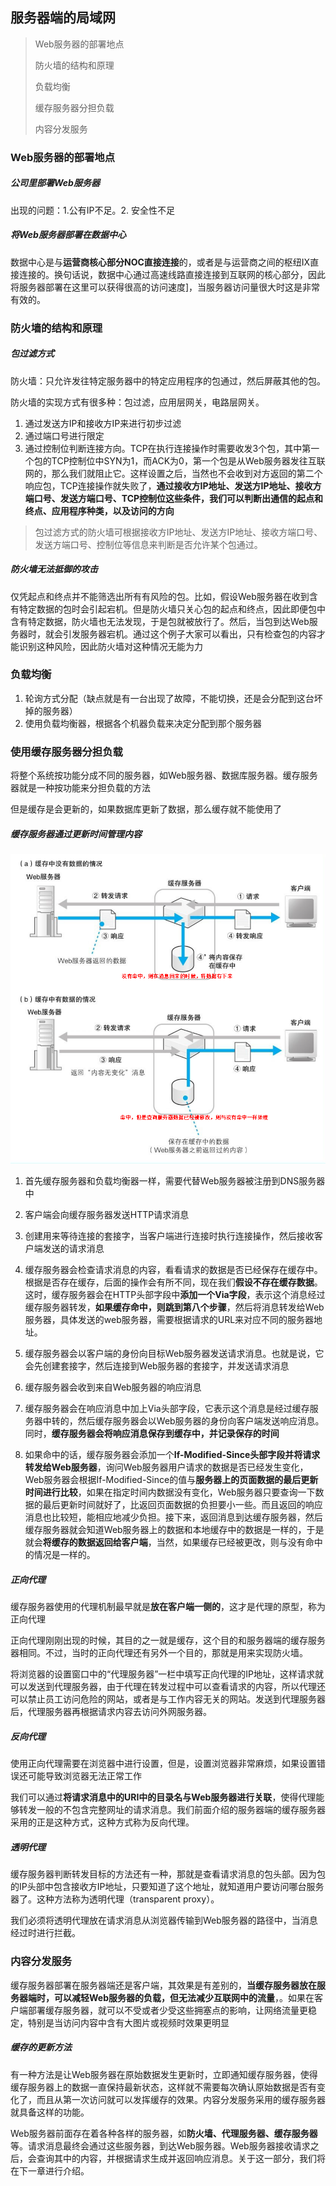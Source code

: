 服务器端的局域网
----------------

> Web服务器的部署地点
>
> 防火墙的结构和原理
>
> 负载均衡
>
> 缓存服务器分担负载
>
> 内容分发服务

### Web服务器的部署地点

##### 公司里部署Web服务器

出现的问题：1.公有IP不足。2. 安全性不足

##### 将Web服务器部署在数据中心

数据中心是与**运营商核心部分NOC直接连接**的，或者是与运营商之间的枢纽IX直接连接的。换句话说，数据中心通过高速线路直接连接到互联网的核心部分，因此将服务器部署在这里可以获得很高的访问速度]，当服务器访问量很大时这是非常有效的。

### 防火墙的结构和原理

##### 包过滤方式

防火墙：只允许发往特定服务器中的特定应用程序的包通过，然后屏蔽其他的包。

防火墙的实现方式有很多种：包过滤，应用层网关，电路层网关。

1. 通过发送方IP和接收方IP来进行初步过滤
2. 通过端口号进行限定
3. 通过控制位判断连接方向。TCP在执行连接操作时需要收发3个包，其中第一个包的TCP控制位中SYN为1，而ACK为0，第一个包是从Web服务器发往互联网的，那么我们就阻止它。这样设置之后，当然也不会收到对方返回的第二个响应包，TCP连接操作就失败了，**通过接收方IP地址、发送方IP地址、接收方端口号、发送方端口号、TCP控制位这些条件，我们可以判断出通信的起点和终点、应用程序种类，以及访问的方向**

> 包过滤方式的防火墙可根据接收方IP地址、发送方IP地址、接收方端口号、发送方端口号、控制位等信息来判断是否允许某个包通过。

##### 防火墙无法抵御的攻击

仅凭起点和终点并不能筛选出所有有风险的包。比如，假设Web服务器在收到含有特定数据的包时会引起宕机。但是防火墙只关心包的起点和终点，因此即便包中含有特定数据，防火墙也无法发现，于是包就被放行了。然后，当包到达Web服务器时，就会引发服务器宕机。通过这个例子大家可以看出，只有检查包的内容才能识别这种风险，因此防火墙对这种情况无能为力

### 负载均衡

1. 轮询方式分配（缺点就是有一台出现了故障，不能切换，还是会分配到这台坏掉的服务器）
2. 使用负载均衡器，根据各个机器负载来决定分配到那个服务器

### 使用缓存服务器分担负载

将整个系统按功能分成不同的服务器，如Web服务器、数据库服务器。缓存服务器就是一种按功能来分担负载的方法

但是缓存是会更新的，如果数据库更新了数据，那么缓存就不能使用了

##### 缓存服务器通过更新时间管理内容

![缓存服务器](assets/缓存服务器.png)

1. 首先缓存服务器和负载均衡器一样，需要代替Web服务器被注册到DNS服务器中
2. 客户端会向缓存服务器发送HTTP请求消息
3. 创建用来等待连接的套接字，当客户端进行连接时执行连接操作，然后接收客户端发送的请求消息
4. 缓存服务器会检查请求消息的内容，看看请求的数据是否已经保存在缓存中。根据是否存在缓存，后面的操作会有所不同，现在我们**假设不存在缓存数据**。这时，缓存服务器会在HTTP头部字段中**添加一个Via字段**，表示这个消息经过缓存服务器转发，**如果缓存命中，则跳到第八个步骤**，然后将消息转发给Web服务器，具体发送的web服务器，需要根据请求的URL来对应不同的服务器地址。

5. 缓存服务器会以客户端的身份向目标Web服务器发送请求消息。也就是说，它会先创建套接字，然后连接到Web服务器的套接字，并发送请求消息
6. 缓存服务器会收到来自Web服务器的响应消息
7. 缓存服务器会在响应消息中加上Via头部字段，它表示这个消息是经过缓存服务器中转的，然后缓存服务器会以Web服务器的身份向客户端发送响应消息。同时，**缓存服务器会将响应消息保存到缓存中，并记录保存的时间**
8. 如果命中的话，缓存服务器会添加一个**If-Modified-Since头部字段并将请求转发给Web服务器**，询问Web服务器用户请求的数据是否已经发生变化，Web服务器会根据If-Modified-Since的值与**服务器上的页面数据的最后更新时间进行比较**，如果在指定时间内数据没有变化，Web服务器只要查询一下数据的最后更新时间就好了，比返回页面数据的负担要小一些。而且返回的响应消息也比较短，能相应地减少负担。接下来，返回消息到达缓存服务器，然后缓存服务器就会知道Web服务器上的数据和本地缓存中的数据是一样的，于是就会**将缓存的数据返回给客户端**，当然，如果缓存已经被更改，则与没有命中的情况是一样的。

##### 正向代理

缓存服务器使用的代理机制最早就是**放在客户端一侧的**，这才是代理的原型，称为正向代理

正向代理刚刚出现的时候，其目的之一就是缓存，这个目的和服务器端的缓存服务器相同。不过，当时的正向代理还有另外一个目的，那就是用来实现防火墙。

将浏览器的设置窗口中的“代理服务器”一栏中填写正向代理的IP地址，这样请求就可以发送到代理服务器，由于代理在转发过程中可以查看请求的内容，所以代理还可以禁止员工访问危险的网站，或者是与工作内容无关的网站。发送到代理服务器后，代理服务器再根据请求内容去访问外网服务器。

##### 反向代理

使用正向代理需要在浏览器中进行设置，但是，设置浏览器非常麻烦，如果设置错误还可能导致浏览器无法正常工作

我们可以通过**将请求消息中的URI中的目录名与Web服务器进行关联**，使得代理能够转发一般的不包含完整网址的请求消息。我们前面介绍的服务器端的缓存服务器采用的正是这种方式，这种方式称为反向代理。

##### 透明代理

缓存服务器判断转发目标的方法还有一种，那就是查看请求消息的包头部。因为包的IP头部中包含接收方IP地址，只要知道了这个地址，就知道用户要访问哪台服务器了。这种方法称为透明代理（transparent proxy）。

我们必须将透明代理放在请求消息从浏览器传输到Web服务器的路径中，当消息经过时进行拦截。

### 内容分发服务

缓存服务器部署在服务器端还是客户端，其效果是有差别的，**当缓存服务器放在服务器端时，可以减轻Web服务器的负载，但无法减少互联网中的流量**，。如果在客户端部署缓存服务器，就可以不受或者少受这些拥塞点的影响，让网络流量更稳定，特别是当访问内容中含有大图片或视频时效果更明显

##### 缓存的更新方法

有一种方法是让Web服务器在原始数据发生更新时，立即通知缓存服务器，使得缓存服务器上的数据一直保持最新状态，这样就不需要每次确认原始数据是否有变化了，而且从第一次访问就可以发挥缓存的效果。内容分发服务采用的缓存服务器就具备这样的功能。

Web服务器前面存在着各种各样的服务器，如**防火墙、代理服务器、缓存服务器**等。请求消息最终会通过这些服务器，到达Web服务器。Web服务器接收请求之后，会查询其中的内容，并根据请求生成并返回响应消息。关于这一部分，我们将在下一章进行介绍。

